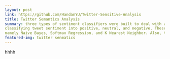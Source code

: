 ```yaml
---
layout: post
link: https://github.com/HandanYU/Twitter-Sensitive-Analysis
title: Twitter Semantics Analysis
summary: three types of sentiment classifiers were built to deal with a 3-way task of
classifying tweet sentiment into positive, neutral, and negative. These classifiers were basedon three different machine learning algorithms,
namely Naive Bayes, Softmax Regression, and K Nearest Neighbor. Also, these classifiers were separately examined on both traditional TFIDF and the improved TFIDF combined with information entropy feature selector. Furthermore, the impacts of gender bias on the performances of classifiers were discussed.
featured-img: twitter senmatics
---
```



hhhh
